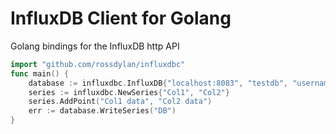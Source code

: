 InfluxDB Client for Golang
==========================

Golang bindings for the InfluxDB http API

``` go
import "github.com/rossdylan/influxdbc"
func main() {
    database := influxdbc.InfluxDB{"localhost:8083", "testdb", "username", "password"}
    series := influxdbc.NewSeries{"Col1", "Col2"}
    series.AddPoint("Col1 data", "Col2 data")
    err := database.WriteSeries("DB")
}
```
